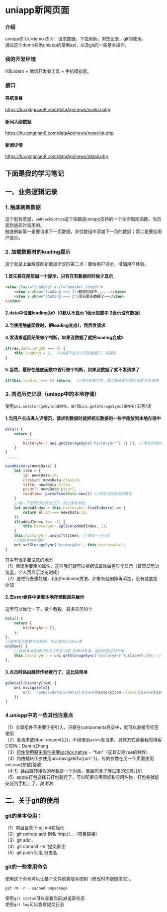 # uniapp新闻页面

### 介绍
uniapp练习小demo 
练习：请求数据，下拉刷新，浏览记录，git的使用。  
通过这个demo熟悉uniapp的常用api，以及git的一些基本操作。

### 我的开发环境
HBuiderx + 微信开发者工具 + 手机模拟器。

### 接口
#### 导航类目
https://ku.qingnian8.com/dataApi/news/navlist.php
#### 新闻大纲数据
https://ku.qingnian8.com/dataApi/news/newslist.php
#### 新闻详情
https://ku.qingnian8.com/dataApi/news/detail.php

## 下面是我的学习笔记

## 一、业务逻辑记录
### 1. 触底刷新数据
这个挺有意思，`onReachBottom`这个函数是uniapp支持的一个生命周期函数，当页面到底部时调用的。  
触底刷新第一是要请求下一页数据，并往数组中添加下一页的数据；第二是要给用户提示。
### 2. 加载数据时的loading提示
这个就是上面触底刷新数据所说的第二点：要给用户提示，增加用户体验。  
#### 1.首先要在尾部加一个提示，只有在有数据的时候才显示  
```html
<view class="loading" v-if="newsArr.length">
	<view v-show="loading === 1">数据加载中......</view>
	<view v-show="loading === 2">没有更多数据了~~</view>
</view>
```
#### 2.data中设置loading为0（0默认不显示 1表示加载中 2表示没有数据）  
#### 3.当使用触底函数时，把loading变成1，然后发请求  
#### 4.发请求返回结果做个判断，如果没数据了就把loading变成2  
```javascript
if(res.data.length === 0) {
	this.loading = 2;  //如果下拉请求不到数据了，就提示
}
```
#### 5.当然，最好在触底函数中首行做个判断，如果没数据了就不发请求了  
```javascript
if(this.loading === 2) return;  //这行如果不写，每次触底都会提示加载并发请求，不太好
```
### 3. 浏览历史记录（uniapp中的本地存储）
使用`uni.setStorageSync(属性名，值)`和`uni.getStorageSync(属性名)`去写/读
#### 1.当用户点击进入详情页，请求到数据时就把相应数据的一些字段放到本地存储中
```javascript
data() {
	return {
		......
		historyArr: uni.getStorageSync('historyArr') || [], //用来存储浏览数据
	}
}
......

saveHistory(newsData) {
	let item = {
		id: newsData.id,
		classid: newsData.classid,
		title: newsData.title,
		picurl: newsData.picurl,
		readtime: parseTime(Date.now()) //阅读过后就添加属性
	}
	//看一下是否已经添加过了，防止重复添加
	let addedIndex = this.historyArr.findIndex(el => {
		return el.id === newsData.id;
	})
	if(addedIndex !== -1) {
		this.historyArr.splice(addedIndex, 1);
	} 
	this.historyArr.unshift(item); //精简一下代码
	//放到本地存储中
	uni.setStorageSync('historyArr', this.historyArr);
}
```
其中有很多要注意的地方    
（1）阅读后要添加属性，这样我们就可以根据该属性做差异化显示（首页显示浏览量，个人页显示浏览时间）  
（2）要进行去重处理，利用findIndex方法，如果有就删掉再添加，没有就直接添加  
#### 2.去user组件中读取本地存储数据并展示
这里可以优化一下，做个截取，最多显示10个
```javascript
data() {
	return {
		historyArr: [],
	};
},
//避免每次都要手动刷新，所以放到onShow里
onShow() {
	//读取本地存储中的浏览历史记录,如果没有值，返回的是空字符串
	this.historyArr = uni.getStorageSync('historyArr').slice(0,10); //slice截取，最多显示10个
},
```
#### 3.点击时路由跳转传参就行了，这比较简单
```javascript
goDetail(historyItem) {
	uni.navigateTo({
		url: `/pages/detail/detail?cid=${historyItem.classid}&id=${historyItem.id}`
	})
}
```
### 4.uniapp中的一些其他注意点
（1）全局组件不需要注册引入，只要在components目录中，就可以直接写标签使用  
（2）发请求使用uni.request({})，不用借助axios发请求，具体方式请看我的博客CSDN：DantinZhang  
（3）组件使用原生事件需要@click.native = "fun"（这其实是vue的特性）  
（4）路由跳转传参使用uni.navigateTo({url:''})，传的参数在另一个页面使用onLoad(参数)接收  
（4-1）路由跳转接收的参数是一个对象，里面包含了传过来的玩意儿们   
（5）app端打包选择云打包就行了，可以配置应用图标和应用名称，打包完就能安装到手机上了，美滋滋

## 二、关于git的使用
### git的基本使用：
（1）项目目录下:git init初始化  
（2）git remote add 别名 http://...（项目链接）  
（3）git add .    
（4）git commit -m '提交备注'  
（5）git push 别名 分支名 
### git的一些常用命令
使用这个命令可以让某个文件脱离版本控制（修改时不跟随提交）。
```javascript
git rm -r --cached unpackage
```
使用`git status`可以查看当前git追踪状态   
使用`git log`可以查看提交日志
